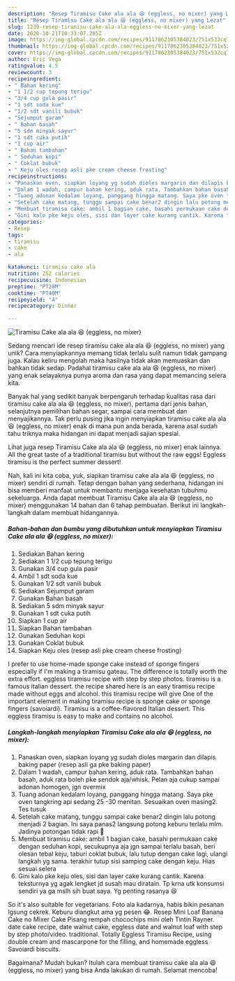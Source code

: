 ```yaml
---
description: "Resep Tiramisu Cake ala ala 😆 (eggless, no mixer) yang Lezat"
title: "Resep Tiramisu Cake ala ala 😆 (eggless, no mixer) yang Lezat"
slug: 1239-resep-tiramisu-cake-ala-ala-eggless-no-mixer-yang-lezat
date: 2020-10-21T10:33:07.285Z
image: https://img-global.cpcdn.com/recipes/9117862305384023/751x532cq70/tiramisu-cake-ala-ala-😆-eggless-no-mixer-foto-resep-utama.jpg
thumbnail: https://img-global.cpcdn.com/recipes/9117862305384023/751x532cq70/tiramisu-cake-ala-ala-😆-eggless-no-mixer-foto-resep-utama.jpg
cover: https://img-global.cpcdn.com/recipes/9117862305384023/751x532cq70/tiramisu-cake-ala-ala-😆-eggless-no-mixer-foto-resep-utama.jpg
author: Eric Vega
ratingvalue: 4.5
reviewcount: 3
recipeingredient:
- " Bahan kering"
- "1 1/2 cup tepung terigu"
- "3/4 cup gula pasir"
- "1 sdt soda kue"
- "1/2 sdt vanili bubuk"
- "Sejumput garam"
- " Bahan basah"
- "5 sdm minyak sayur"
- "1 sdt cuka putih"
- "1 cup air"
- " Bahan tambahan"
- " Seduhan kopi"
- " Coklat bubuk"
- " Keju oles resep asli pke cream cheese frosting"
recipeinstructions:
- "Panaskan oven, siapkan loyang yg sudah dioles margarin dan dilapis baking paper (resep asli ga pke baking paper)"
- "Dalam 1 wadah, campur bahan kering, aduk rata. Tambahkan bahan basah, aduk rata boleh pke sendok aja/whisk. Pelan aja cukup sampai adonan homogen, jgn overmix"
- "Tuang adonan kedalam loyang, panggang hingga matang. Saya pke oven tangkring api sedang 25 -30 menitan. Sesuaikan oven masing2. Tes tusuk"
- "Setelah cake matang, tunggu sampai cake benar2 dingin lalu potong menjadi 2 bagian. Ini saya panas2 langsung potong keburu terlalu mlm. Jadinya potongan tidak rapi 🙏"
- "Membuat tiramisu cake: ambil 1 bagian cake, basahi permukaan cake dengan seduhan kopi, secukupnya aja jgn sampai terlalu basah, beri olesan tebal keju, taburi coklat bubuk, lalu tutup dengan cake lagi, ulangi langkah yg sama. terakhir tutup sisi samping cake dengan keju. Hias sesuai selera"
- "Gini kalo pke keju oles, sisi dan layer cake kurang cantik. Karena teksturnya yg agak lengket jd susah mau diratain. Tp krna utk konsumsi sendiri ya ga mslh sih buat saya. Yg penting rasanya 😆"
categories:
- Resep
tags:
- tiramisu
- cake
- ala

katakunci: tiramisu cake ala 
nutrition: 252 calories
recipecuisine: Indonesian
preptime: "PT28M"
cooktime: "PT40M"
recipeyield: "4"
recipecategory: Dinner

---
```



![Tiramisu Cake ala ala 😆 (eggless, no mixer)](https://img-global.cpcdn.com/recipes/9117862305384023/751x532cq70/tiramisu-cake-ala-ala-😆-eggless-no-mixer-foto-resep-utama.jpg)

Sedang mencari ide resep tiramisu cake ala ala 😆 (eggless, no mixer) yang unik? Cara menyiapkannya memang tidak terlalu sulit namun tidak gampang juga. Kalau keliru mengolah maka hasilnya tidak akan memuaskan dan bahkan tidak sedap. Padahal tiramisu cake ala ala 😆 (eggless, no mixer) yang enak selayaknya punya aroma dan rasa yang dapat memancing selera kita.

Banyak hal yang sedikit banyak berpengaruh terhadap kualitas rasa dari tiramisu cake ala ala 😆 (eggless, no mixer), pertama dari jenis bahan, selanjutnya pemilihan bahan segar, sampai cara membuat dan menyajikannya. Tak perlu pusing jika ingin menyiapkan tiramisu cake ala ala 😆 (eggless, no mixer) enak di mana pun anda berada, karena asal sudah tahu triknya maka hidangan ini dapat menjadi sajian spesial.

Lihat juga resep Tiramisu Cake ala ala 😆 (eggless, no mixer) enak lainnya. All the great taste of a traditional tiramisu but without the raw eggs! Eggless tiramisu is the perfect summer dessert!


Nah, kali ini kita coba, yuk, siapkan tiramisu cake ala ala 😆 (eggless, no mixer) sendiri di rumah. Tetap dengan bahan yang sederhana, hidangan ini bisa memberi manfaat untuk membantu menjaga kesehatan tubuhmu sekeluarga. Anda dapat membuat Tiramisu Cake ala ala 😆 (eggless, no mixer) menggunakan 14 bahan dan 6 tahap pembuatan. Berikut ini langkah-langkah dalam membuat hidangannya.

<!--inarticleads1-->

##### Bahan-bahan dan bumbu yang dibutuhkan untuk menyiapkan Tiramisu Cake ala ala 😆 (eggless, no mixer):

1. Sediakan  Bahan kering
1. Sediakan 1 1/2 cup tepung terigu
1. Gunakan 3/4 cup gula pasir
1. Ambil 1 sdt soda kue
1. Gunakan 1/2 sdt vanili bubuk
1. Sediakan Sejumput garam
1. Gunakan  Bahan basah
1. Sediakan 5 sdm minyak sayur
1. Gunakan 1 sdt cuka putih
1. Siapkan 1 cup air
1. Siapkan  Bahan tambahan
1. Gunakan  Seduhan kopi
1. Gunakan  Coklat bubuk
1. Siapkan  Keju oles (resep asli pke cream cheese frosting)


I prefer to use home-made sponge cake instead of sponge fingers especially if I&#39;m making a tiramisu gateau. The difference is totally worth the extra effort. eggless tiramisu recipe with step by step photos. tiramisu is a famous italian dessert. the recipe shared here is an easy tiramisu recipe made without eggs and alcohol. this tiramisu recipe will give One of the important element in making tiramisu recipe is sponge cake or sponge fingers (savoiardi). Tiramisu is a coffee-flavored Italian dessert. This eggless tiramisu is easy to make and contains no alcohol. 

<!--inarticleads2-->

##### Langkah-langkah menyiapkan Tiramisu Cake ala ala 😆 (eggless, no mixer):

1. Panaskan oven, siapkan loyang yg sudah dioles margarin dan dilapis baking paper (resep asli ga pke baking paper)
1. Dalam 1 wadah, campur bahan kering, aduk rata. Tambahkan bahan basah, aduk rata boleh pke sendok aja/whisk. Pelan aja cukup sampai adonan homogen, jgn overmix
1. Tuang adonan kedalam loyang, panggang hingga matang. Saya pke oven tangkring api sedang 25 -30 menitan. Sesuaikan oven masing2. Tes tusuk
1. Setelah cake matang, tunggu sampai cake benar2 dingin lalu potong menjadi 2 bagian. Ini saya panas2 langsung potong keburu terlalu mlm. Jadinya potongan tidak rapi 🙏
1. Membuat tiramisu cake: ambil 1 bagian cake, basahi permukaan cake dengan seduhan kopi, secukupnya aja jgn sampai terlalu basah, beri olesan tebal keju, taburi coklat bubuk, lalu tutup dengan cake lagi, ulangi langkah yg sama. terakhir tutup sisi samping cake dengan keju. Hias sesuai selera
1. Gini kalo pke keju oles, sisi dan layer cake kurang cantik. Karena teksturnya yg agak lengket jd susah mau diratain. Tp krna utk konsumsi sendiri ya ga mslh sih buat saya. Yg penting rasanya 😆


So it&#39;s also suitable for vegetarians. Foto ala kadarnya, habis bikin pesanan lgsung cekrek. Keburu diangkut ama yg pesen 😂. Resep Mini Loaf Banana Cake no Mixer Cake Pisang rempah chocochips mini oleh Tintin Rayner. date cake recipe, date walnut cake, eggless date and walnut loaf with step by step photo/video. traditional. Totally Eggless Tiramisu Recipe, using double cream and mascarpone for the filling, and homemade eggless Savoiardi biscuits. 

Bagaimana? Mudah bukan? Itulah cara membuat tiramisu cake ala ala 😆 (eggless, no mixer) yang bisa Anda lakukan di rumah. Selamat mencoba!
